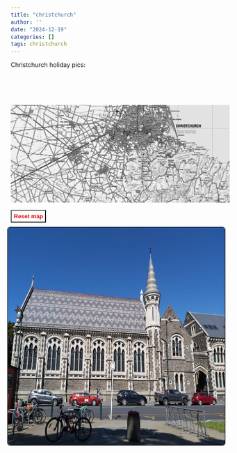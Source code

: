 ```yaml
---
title: "christchurch"
author: ''
date: "2024-12-19"
categories: []
tags: christchurch
---
```






<link rel="stylesheet" href="styles.css" />

<body>

<style>

#button {
   position: relative;
   float: left;
   font-weight: bold;
   margin: margin: 0px 0px 0px 0px;
   padding:5px 5px;
   color: #e30b0b;
   background-color: transparent;
   border-width: 1;
        }
        
#button:hover {
        cursor: pointer;
        background: #1e1d25;
      }
      
      
      
</style>



<p>
Christchurch holiday pics:
</p>

<div class="container"
style="text-align: center;"><img style="text-align: center;
                margin-top: 5em;" src="images/ChristchurchTOPO5.png" width="1300" max-height: 800px; onclick="enlargeImg()"id="img1" />
 


<button id="button" onclick="resetImg()">Reset map</button>
</div>

<br>

<center>
<img style="float: right; margin: 10px 10px 15px 15px;border-radius: 6px;border: 1.0px solid black;" src="images/chch.jpg" width="500" height="500"/>

</center>

<script>
img = document.getElementById("img1");
      
        function enlargeImg() {
            img.style.transform = "scale(1.5)";
            img.style.transition = "transform 0.25s ease";
        }
      
        // Function to reset image size
        function resetImg() {
            img.style.transform = "scale(1)";
            img.style.transition = "transform 0.25s ease";
        }


</script>


</body>

</html>


